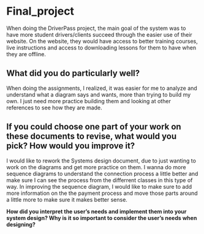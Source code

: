 # Final_project

When doing the DriverPass project, the main goal of the system was to have more student drivers/clients succeed through the easier use of their website. On the website, they would have access to better training courses, live instructions and access to downloading lessons for them to have when they are offline. 


**What did you do particularly well?**
-------------------------------------------------

When doing the assignments, I realized, it was easier for me to analyze and understand what a diagram says and wants, more than trying to build my own. I just need more practice building them and looking at other references to see how they are made.


**If you could choose one part of your work on these documents to revise, what would you pick? How would you improve it?**
-------------------------------------------------

I would like to rework the Systems design document, due to just wanting to work on the diagrams and get more practice on them. I wanna do more sequence diagrams to understand the connection process a little better and make sure I can see the process from the differrent classes in this type of way. In improving the sequence diagram, I would like to make sure to add more information on the the payment process and move those parts around a little more to make sure it makes better sense.

**How did you interpret the user’s needs and implement them into your system design? Why is it so important to consider the user’s needs when designing?**
